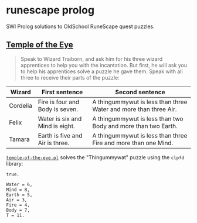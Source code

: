 # runescape prolog

SWI Prolog solutions to OldSchool RuneScape quest puzzles.

## [Temple of the Eye](https://oldschool.runescape.wiki/w/Temple_of_the_Eye#Help_from_Some_Wizards)

> Speak to Wizard Traiborn, and ask him for his three wizard apprentices to help you with the incantation. But first, he will ask you to help his apprentices solve a puzzle he gave them. Speak with all three to receive their parts of the puzzle: 

| Wizard   | First sentence                  | Second sentence                                                  |
|----------|---------------------------------|------------------------------------------------------------------|
| Cordelia | Fire is four and Body is seven. | A thingummywut is less than three Water and more than three Air. |
| Felix    | Water is six and Mind is eight. | A thingummywut is less than two Body and more than two Earth.    |
| Tamara   | Earth is five and Air is three. | A thingummywut is less than three Fire and more than one Mind.   |

[`temple-of-the-eye.pl`](temple-of-the-eye.pl) solves the "Thingummywat" puzzle using the `clpfd` library:
```
true.

Water = 6,
Mind = 8,
Earth = 5,
Air = 3,
Fire = 4,
Body = 7,
T = 11.
```
